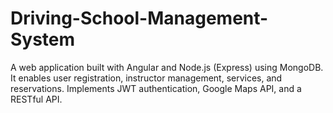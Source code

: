# Driving-School-Management-System
A web application built with Angular and Node.js (Express) using MongoDB. It enables user registration, instructor management, services, and reservations. Implements JWT authentication, Google Maps API, and a RESTful API.
